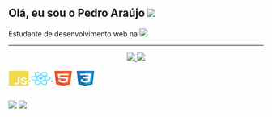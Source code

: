 ## Olá, eu sou o Pedro Araújo <img src="https://media0.giphy.com/media/yUPOIihbfS3A7v0vML/giphy.gif?cid=790b761171163e09404a86cd4c52a51458a4b56a216b95aa&rid=giphy.gif&ct=s" width="50"></h2>


<p>Estudante de desenvolvimento web na <img src="https://media4.giphy.com/media/AuOc4PopTVr2YJPvbu/giphy.gif?cid=ecf05e47jf5n8ucx2h8953gk8vr0vr9oz4olijclwvyhgyg7&rid=giphy.gif&ct=s" width="50"></p>


---

<div align="center">
  <a href="https://github.com/Pedroshalom">
  <img height="180em" src="https://github-readme-stats.vercel.app/api?username=Pedroshalom&show_icons=true&theme=highcontrast&include_all_commits=true&count_private=true"/>
  <img height="180em" src="https://github-readme-stats.vercel.app/api/top-langs/?username=Pedroshalom&layout=compact&langs_count=7&theme=highcontrast"/>
</div>
   <div style="display: inline_block"><br>
  <img align="center" alt="Pedro-Js" height="30" width="40" src="https://raw.githubusercontent.com/devicons/devicon/master/icons/javascript/javascript-plain.svg">
  <img align="center" alt="Pedro-React" height="30" width="40" src="https://raw.githubusercontent.com/devicons/devicon/master/icons/react/react-original.svg">
  <img align="center" alt="Pedro-HTML" height="30" width="40" src="https://raw.githubusercontent.com/devicons/devicon/master/icons/html5/html5-original.svg">
  <img align="center" alt="Pedro-CSS" height="30" width="40" src="https://raw.githubusercontent.com/devicons/devicon/master/icons/css3/css3-original.svg">
  </div>
  
  ##
  
  <div> 
  <a href="https://www.instagram.com/pedrinho_shalom/" target="_blank"><img src="https://img.shields.io/badge/-Instagram-%23E4405F?style=for-the-badge&logo=instagram&logoColor=white" target="_blank"></a>
  <a href="https://www.linkedin.com/in/pedro-manoel-santos/" target="_blank"><img src="https://img.shields.io/badge/-LinkedIn-%230077B5?style=for-the-badge&logo=linkedin&logoColor=white" target="_blank"></a> 
    </div>
